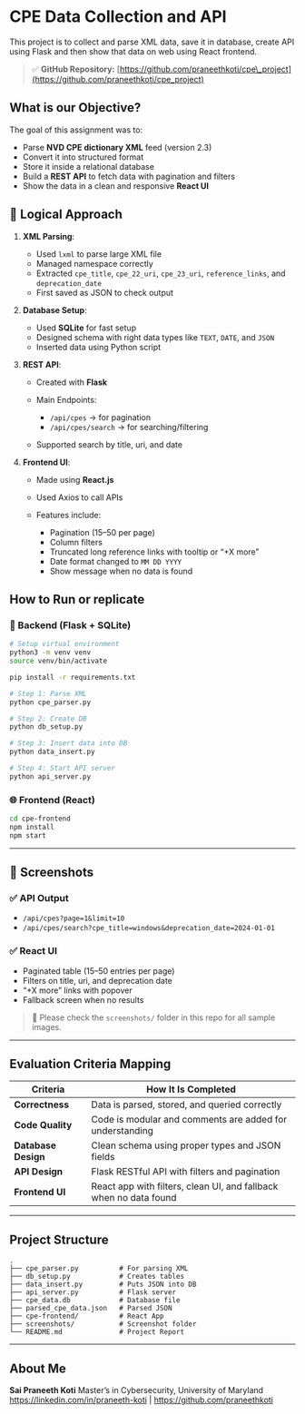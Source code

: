#  CPE Data Collection and API
This project is to collect and parse XML data, save it in database, create API using Flask and then show that data on web using React frontend.

> ✅ **GitHub Repository:** [https://github.com/praneethkoti/cpe\_project](https://github.com/praneethkoti/cpe_project)


## What is our Objective?

The goal of this assignment was to:

* Parse **NVD CPE dictionary XML** feed (version 2.3)
* Convert it into structured format
* Store it inside a relational database
* Build a **REST API** to fetch data with pagination and filters
* Show the data in a clean and responsive **React UI**


## 🧠 Logical Approach

1. **XML Parsing**:

   * Used `lxml` to parse large XML file
   * Managed namespace correctly
   * Extracted `cpe_title`, `cpe_22_uri`, `cpe_23_uri`, `reference_links`, and `deprecation_date`
   * First saved as JSON to check output

2. **Database Setup**:

   * Used **SQLite** for fast setup
   * Designed schema with right data types like `TEXT`, `DATE`, and `JSON`
   * Inserted data using Python script

3. **REST API**:

   * Created with **Flask**
   * Main Endpoints:

     * `/api/cpes` → for pagination
     * `/api/cpes/search` → for searching/filtering
   * Supported search by title, uri, and date

4. **Frontend UI**:

   * Made using **React.js**
   * Used Axios to call APIs
   * Features include:

     * Pagination (15–50 per page)
     * Column filters
     * Truncated long reference links with tooltip or “+X more”
     * Date format changed to `MM DD YYYY`
     * Show message when no data is found




## How to Run or replicate

### 🔧 Backend (Flask + SQLite)

```bash
# Setup virtual environment
python3 -m venv venv
source venv/bin/activate

pip install -r requirements.txt

# Step 1: Parse XML
python cpe_parser.py

# Step 2: Create DB
python db_setup.py

# Step 3: Insert data into DB
python data_insert.py

# Step 4: Start API server
python api_server.py
```

### 🌐 Frontend (React)

```bash
cd cpe-frontend
npm install
npm start
```

---

## 📸 Screenshots

### ✅ API Output

* `/api/cpes?page=1&limit=10`
* `/api/cpes/search?cpe_title=windows&deprecation_date=2024-01-01`

### ✅ React UI

* Paginated table (15–50 entries per page)
* Filters on title, uri, and deprecation date
* “+X more” links with popover
* Fallback screen when no results

> 📁 Please check the `screenshots/` folder in this repo for all sample images.

---

## Evaluation Criteria Mapping

| Criteria            | How It Is Completed                                               |
| ------------------- | ----------------------------------------------------------------- |
| **Correctness**     | Data is parsed, stored, and queried correctly                     |
| **Code Quality**    | Code is modular and comments are added for understanding          |
| **Database Design** | Clean schema using proper types and JSON fields                   |
| **API Design**      | Flask RESTful API with filters and pagination                     |
| **Frontend UI**     | React app with filters, clean UI, and fallback when no data found |

---

## Project Structure

```
.
├── cpe_parser.py          # For parsing XML
├── db_setup.py            # Creates tables
├── data_insert.py         # Puts JSON into DB
├── api_server.py          # Flask server
├── cpe_data.db            # Database file
├── parsed_cpe_data.json   # Parsed JSON
├── cpe-frontend/          # React App
├── screenshots/           # Screenshot folder
└── README.md              # Project Report
```

---

## About Me

**Sai Praneeth Koti**
Master’s in Cybersecurity, University of Maryland
https://linkedin.com/in/praneeth-koti | https://github.com/praneethkoti
